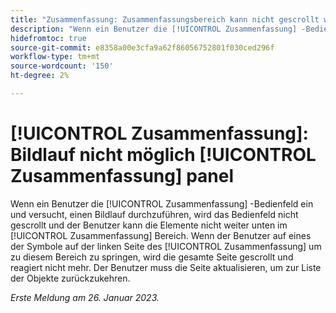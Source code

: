 ```yaml
---
title: "Zusammenfassung: Zusammenfassungsbereich kann nicht gescrollt werden"
description: "Wenn ein Benutzer die [!UICONTROL Zusammenfassung] -Bedienfeld ein und versucht, einen Bildlauf durchzuführen, wird das Bedienfeld nicht gescrollt und der Benutzer kann die Elemente nicht weiter unten im [!UICONTROL Zusammenfassung] Bereich. Wenn der Benutzer auf eines der Symbole auf der linken Seite des [!UICONTROL Zusammenfassung] um zu diesem Bereich zu springen, wird die gesamte Seite gescrollt und reagiert nicht mehr. Der Benutzer muss die Seite aktualisieren, um zur Liste zurückzukehren."
hidefromtoc: true
source-git-commit: e8358a00e3cfa9a62f86056752801f030ced296f
workflow-type: tm+mt
source-wordcount: '150'
ht-degree: 2%

---
```



# [!UICONTROL Zusammenfassung]: Bildlauf nicht möglich [!UICONTROL Zusammenfassung] panel

Wenn ein Benutzer die [!UICONTROL Zusammenfassung] -Bedienfeld ein und versucht, einen Bildlauf durchzuführen, wird das Bedienfeld nicht gescrollt und der Benutzer kann die Elemente nicht weiter unten im [!UICONTROL Zusammenfassung] Bereich. Wenn der Benutzer auf eines der Symbole auf der linken Seite des [!UICONTROL Zusammenfassung] um zu diesem Bereich zu springen, wird die gesamte Seite gescrollt und reagiert nicht mehr. Der Benutzer muss die Seite aktualisieren, um zur Liste der Objekte zurückzukehren.

_Erste Meldung am 26. Januar 2023._

